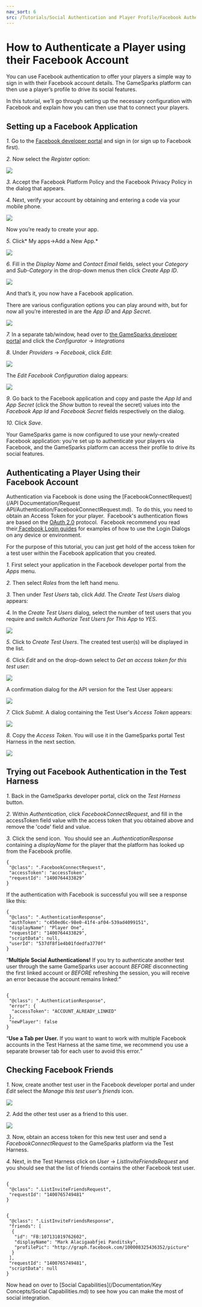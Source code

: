 ```yaml
---
nav_sort: 6
src: /Tutorials/Social Authentication and Player Profile/Facebook Authentication.md
---
```


# How to Authenticate a Player using their Facebook Account

You can use Facebook authentication to offer your players a simple way to sign in with their Facebook account details. The GameSparks platform can then use a player’s profile to drive its social features.

In this tutorial, we’ll go through setting up the necessary configuration with Facebook and explain how you can then use that to connect your players.

## Setting up a Facebook Application

*1.* Go to the [Facebook developer portal](https://developers.facebook.com/) and sign in (or sign up to Facebook first).

*2.* Now select the *Register* option:

![](img/AuthFB/24.jpg)

*3.* Accept the Facebook Platform Policy and the Facebook Privacy Policy in the dialog that appears.

*4.* Next, verify your account by obtaining and entering a code via your mobile phone.

![](img/AuthFB/25.jpg)

Now you’re ready to create your app.

*5.* Click* My apps->Add a New App.*

![](img/AuthFB/26.jpg)

*6.* Fill in the *Display Name* and *Contact Email* fields, select your *Category* and *Sub-Category* in the drop-down menus then click *Create App ID*.

![](img/AuthFB/27.jpg)

And that’s it, you now have a Facebook application.

There are various configuration options you can play around with, but for now all you’re interested in are the *App ID* and *App Secret*.

![](img/AuthFB/28.jpg)

*7.* In a separate tab/window, head over to [the GameSparks developer portal](https://portal.gamesparks.net/) and click the *Configurator* -> *Integrations*

*8.* Under *Providers* -> *Facebook*, click *Edit*:

![](img/AuthFB/29.jpg)

The *Edit Facebook Configuration* dialog appears:

![](img/AuthFB/14.png)


*9.* Go back to the Facebook application and copy and paste the *App Id* and *App Secret* (click the *Show* button to reveal the secret) values into the *Facebook App Id* and *Facebook Secret* fields respectively on the dialog.

*10.* Click *Save*.

Your GameSparks game is now configured to use your newly-created Facebook application: you’re set up to authenticate your players via Facebook, and the GameSparks platform can access their profile to drive its social features.

## Authenticating a Player Using their Facebook Account

Authentication via Facebook is done using the [FacebookConnectRequest](/API Documentation/Request API/Authentication/FacebookConnectRequest.md).  To do this, you need to obtain an Access Token for your player.  Facebook's authentication flows are based on the [OAuth 2.0](http://tools.ietf.org/html/draft-ietf-oauth-v2) protocol.  Facebook recommend you read their[ Facebook Login guides](https://developers.facebook.com/docs/facebook-login/) for examples of how to use the Login Dialogs on any device or environment.

For the purpose of this tutorial, you can just get hold of the access token for a test user within the Facebook application that you created.

*1.* First select your application in the Facebook developer portal from the *Apps* menu.

*2.* Then select *Roles* from the left hand menu.

*3.* Then under *Test Users* tab, click *Add*. The *Create Test Users* dialog appears:

*4.* In the *Create Test Users* dialog, select the number of test users that you require and switch *Authorize Test Users for This App* to *YES*.

![](img/AuthFB/30.jpg)

*5.* Click to *Create Test Users*. The created test user(s) will be displayed in the list.

*6.* Click *Edit* and on the drop-down select to *Get an access token for this test user*:

![](img/AuthFB/31.jpg)

A confirmation dialog for the API version for the Test User appears:

![](img/AuthFB/35.png)

*7.* Click *Submit*. A dialog containing the Test User's *Access Token* appears:

![](img/AuthFB/10.png)

*8.* Copy the *Access Token*. You will use it in the GameSparks portal Test Harness in the next section.

![](img/AuthFB/10.png)

## Trying out Facebook Authentication in the Test Harness

*1.* Back in the GameSparks developer portal, click on the *Test Harness* button.

*2.* Within *Authentication*, click *FacebookConnectRequest*, and fill in the accessToken field value with the access token that you obtained above and remove the 'code' field and value.

*3.* Click the send icon.  You should see an *.AuthenticationResponse* containing a *displayName* for the player that the platform has looked up from the Facebook profile.

```    
{
 "@class": ".FacebookConnectRequest",
 "accessToken": "accessToken",
 "requestId": "1400764433829"
}
```  

If the authentication with Facebook is successful you will see a response like this:

```    
{
 "@class": ".AuthenticationResponse",
 "authToken": "c450ed6c-98e0-41f4-af04-539ad4099151",
 "displayName": "Player One",
 "requestId": "1400764433829",
 "scriptData": null,
 "userId": "537df8f1e4b01fdedfa3770f"
}

```

<q>**Multiple Social Authentications!** If you try to authenticate another test user through the same GameSparks user account *BEFORE* disconnecting the first linked account or *BEFORE* refreshing the session, you will receive an error because the account remains linked:</q>

```

{
 "@class": ".AuthenticationResponse",
 "error": {
  "accessToken": "ACCOUNT_ALREADY_LINKED"
 },
 "newPlayer": false
}

```

<q>**Use a Tab per User.** If you want to want to work with multiple Facebook accounts in the Test Harness at the same time, we recommend you use a separate browser tab for each user to avoid this error.</q>

## Checking Facebook Friends

*1.* Now, create another test user in the Facebook developer portal and under *Edit* select the *Manage this test user's friends* icon.

![](img/AuthFB/32.jpg)

*2.* Add the other test user as a friend to this user.

![](img/AuthFB/16.png)

*3.* Now, obtain an access token for this new test user and send a *FacebookConnectRequest* to the GameSparks platform via the Test Harness.

*4.* Next, in the Test Harness click on *User* -> *ListInviteFriendsRequest* and you should see that the list of friends contains the other Facebook test user.

```

{
 "@class": ".ListInviteFriendsRequest",
 "requestId": "1400765749481"
}

```

```

{
 "@class": ".ListInviteFriendsResponse",
 "friends": [
  {
   "id": "FB:107131019762602",
   "displayName": "Mark Alacigaabfjei Panditsky",
   "profilePic": "http://graph.facebook.com/100008325436352/picture"
  }
 ],
 "requestId": "1400765749481",
 "scriptData": null
}

```

Now head on over to [Social Capabilities](/Documentation/Key Concepts/Social Capabilities.md) to see how you can make the most of social integration.

